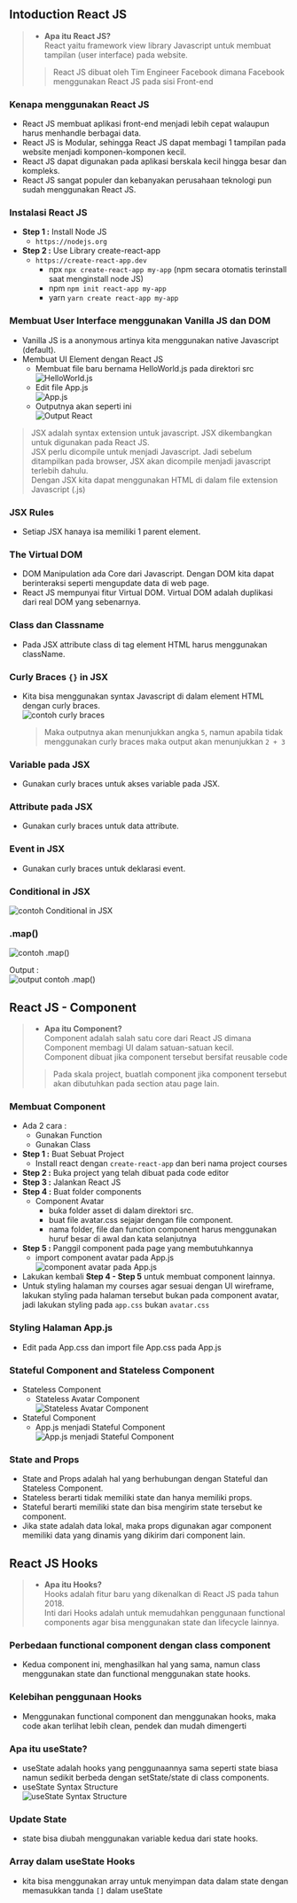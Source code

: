## Intoduction React JS
> * __Apa itu React JS?__ </br>
> React yaitu framework view library Javascript untuk membuat tampilan (user interface) pada website. </br>
> > React JS dibuat oleh Tim Engineer Facebook dimana Facebook menggunakan React JS pada sisi Front-end </br>

### Kenapa menggunakan React JS
* React JS membuat aplikasi front-end menjadi lebih cepat walaupun harus menhandle berbagai data.
* React JS is Modular, sehingga React JS dapat membagi 1 tampilan pada website menjadi komponen-komponen kecil. 
* React JS dapat digunakan pada aplikasi berskala kecil hingga besar dan kompleks.
* React JS sangat populer dan kebanyakan perusahaan teknologi pun sudah menggunakan React JS.

### Instalasi React JS
* __Step 1 :__ Install Node JS
  - `https://nodejs.org`
* __Step 2 :__ Use Library create-react-app
  - `https://create-react-app.dev`
    + npx `npx create-react-app my-app` (npm secara otomatis terinstall saat menginstall node JS)
    + npm `npm init react-app my-app`
    + yarn `yarn create react-app my-app`
    
### Membuat User Interface menggunakan Vanilla JS dan DOM
* Vanilla JS is a anonymous artinya kita menggunakan native Javascript (default).
* Membuat UI Element dengan React JS
  + Membuat file baru bernama HelloWorld.js pada direktori src </br>
  ![HelloWorld.js](img/Helloworldjs.jpg)
  + Edit file App.js </br>
  ![App.js](img/appjs.jpg)
  + Outputnya akan seperti ini </br>
  ![Output React](img/OutputReact.jpg)
  
  
> JSX adalah syntax extension untuk javascript. JSX dikembangkan untuk digunakan pada React JS. </br>
> JSX perlu dicompile untuk menjadi Javascript. Jadi sebelum ditampilkan pada browser, JSX akan dicompile menjadi javascript terlebih dahulu. </br>
> Dengan JSX kita dapat menggunakan HTML di dalam file extension Javascript (.js) </br>

### JSX Rules
* Setiap JSX hanaya isa memiliki 1 parent element.

### The Virtual DOM
* DOM Manipulation ada Core dari Javascript. Dengan DOM kita dapat berinteraksi seperti mengupdate data di web page.
* React JS mempunyai fitur Virtual DOM. Virtual DOM adalah duplikasi dari real DOM yang sebenarnya.

### Class dan Classname
* Pada JSX attribute class di tag element HTML harus menggunakan className.

### Curly Braces `{}` in JSX
* Kita bisa menggunakan syntax Javascript di dalam element HTML dengan curly braces. </br>
![contoh curly braces](img/contohcurlybraces.jpg)
  > Maka outputnya akan menunjukkan angka `5`, namun apabila tidak menggunakan curly braces maka output akan menunjukkan `2 + 3`

### Variable pada JSX
* Gunakan curly braces untuk akses variable pada JSX.

### Attribute pada JSX
* Gunakan curly braces untuk data attribute.

### Event in JSX
* Gunakan curly braces untuk deklarasi event.

### Conditional in JSX </br>
![contoh Conditional in JSX](img/ContohConditionalinJSX.jpg)

### .map() </br>
![contoh .map()](img/map().jpg)

Output : </br>
![output contoh .map()](img/outputmap().jpg)

## React JS - Component
> * __Apa itu Component?__ </br>
> Component adalah salah satu core dari React JS dimana Component membagi UI dalam satuan-satuan kecil. </br>
> Component dibuat jika component tersebut bersifat reusable code </br>
> > Pada skala project, buatlah component jika component tersebut akan dibutuhkan pada section atau page lain. </br>

### Membuat Component
* Ada 2 cara :
  - Gunakan Function
  - Gunakan Class
* __Step 1 :__ Buat Sebuat Project
  - Install react dengan `create-react-app` dan beri nama project courses
* __Step 2 :__ Buka project yang telah dibuat pada code editor
* __Step 3 :__ Jalankan React JS
* __Step 4 :__ Buat folder components
  - Component Avatar
    + buka folder asset di dalam direktori src.
    + buat file avatar.css sejajar dengan file component.
    + nama folder, file dan function component harus menggunakan huruf besar di awal dan kata selanjutnya
* __Step 5 :__ Panggil component pada page yang membutuhkannya
  - import component avatar pada App.js </br>
  ![component avatar pada App.js ](img/componentavatarpadaAppjs.jpg)
* Lakukan kembali __Step 4 - Step 5__ untuk membuat component lainnya.
* Untuk styling halaman my courses agar sesuai dengan UI wireframe, lakukan styling pada halaman tersebut bukan pada component avatar, jadi lakukan styling pada `app.css` bukan `avatar.css`

### Styling Halaman App.js
* Edit pada App.css dan import file App.css pada App.js

### Stateful Component and Stateless Component
* Stateless Component
  - Stateless Avatar Component </br>
  ![Stateless Avatar Component](img/StatelessAvatarComponent.jpg)
* Stateful Component
  - App.js menjadi Stateful Component </br>
  ![App.js menjadi Stateful Component](img/AppjsmenjadiStatefulComponent.jpg)
  
### State and Props  
* State and Props adalah hal yang berhubungan dengan Stateful dan Stateless Component.
* Stateless berarti tidak memiliki state dan hanya memiliki props.
* Stateful berarti memiliki state dan bisa mengirim state tersebut ke component.
* Jika state adalah data lokal, maka props digunakan agar component memiliki data yang dinamis yang dikirim dari component lain.

## React JS Hooks
> * __Apa itu Hooks?__ </br>
> Hooks adalah fitur baru yang dikenalkan di React JS pada tahun 2018. </br>
> Inti dari Hooks adalah untuk memudahkan penggunaan functional components agar bisa menggunakan state dan lifecycle lainnya. </br>

### Perbedaan functional component dengan class component
* Kedua component ini, menghasilkan hal yang sama, namun class menggunakan state dan functional menggunakan state hooks.

### Kelebihan penggunaan Hooks
* Menggunakan functional component dan menggunakan hooks, maka code akan terlihat lebih clean, pendek dan mudah dimengerti

### Apa itu useState?
* useState adalah hooks yang penggunaannya sama seperti state biasa namun sedikit berbeda dengan setState/state di class components.
* useState Syntax Structure </br>
  ![useState Syntax Structure](img/useStateSyntaxStructure.jpg)

### Update State
* state bisa diubah menggunakan variable kedua dari state hooks.

### Array dalam useState Hooks 
* kita bisa menggunakan array untuk menyimpan data dalam state dengan memasukkan tanda `[]` dalam useState
